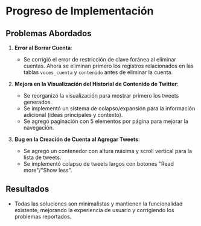 # Progreso de Implementación

## Problemas Abordados

1. **Error al Borrar Cuenta**:
   - Se corrigió el error de restricción de clave foránea al eliminar cuentas. Ahora se eliminan primero los registros relacionados en las tablas `voces_cuenta` y `contenido` antes de eliminar la cuenta.

2. **Mejora en la Visualización del Historial de Contenido de Twitter**:
   - Se reorganizó la visualización para mostrar primero los tweets generados.
   - Se implementó un sistema de colapso/expansión para la información adicional (ideas principales y contexto).
   - Se agregó paginación con 5 elementos por página para mejorar la navegación.

3. **Bug en la Creación de Cuenta al Agregar Tweets**:
   - Se agregó un contenedor con altura máxima y scroll vertical para la lista de tweets.
   - Se implementó colapso de tweets largos con botones "Read more"/"Show less".

## Resultados
- Todas las soluciones son minimalistas y mantienen la funcionalidad existente, mejorando la experiencia de usuario y corrigiendo los problemas reportados.
